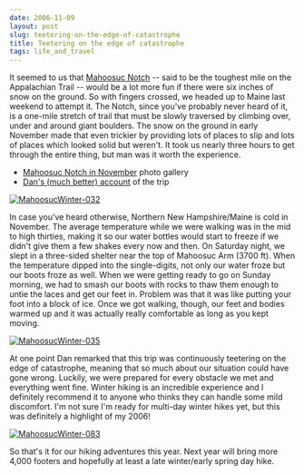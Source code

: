 ```yaml
---
date: 2006-11-09
layout: post
slug: teetering-on-the-edge-of-catastrophe
title: Teetering on the edge of catastrophe
tags: life_and_travel
---
```


It seemed to us that [Mahoosuc Notch](http://en.wikipedia.org/wiki/Mahoosuc_Notch) -- said to be the toughest mile on the Appalachian Trail -- would be a lot more fun if there were six inches of snow on the ground. So with fingers crossed, we headed up to Maine last weekend to attempt it. The Notch, since you've probably never heard of it, is a one-mile stretch of trail that must be slowly traversed by climbing over, under and around giant boulders. The snow on the ground in early November made that even trickier by providing lots of places to slip and lots of places which looked solid but weren't. It took us nearly three hours to get through the entire thing, but man was it worth the experience.

  * [Mahoosuc Notch in November](http://www.flickr.com/photos/geldmacher/sets/72157594559114029/) photo gallery
  * [Dan's (much better) account](http://littlebigmind.com/weblog/index.php/2006/11/09/winter-in-the-notch/) of the trip

[![MahoosucWinter-032](http://farm1.static.flickr.com/161/404123226_cf01f7134e.jpg)](http://www.flickr.com/photos/geldmacher/404123226/)

In case you've heard otherwise, Northern New Hampshire/Maine is cold in November. The average temperature while we were walking was in the mid to high thirties, making it so our water bottles would start to freeze if we didn't give them a few shakes every now and then. On Saturday night, we slept in a three-sided shelter near the top of Mahoosuc Arm (3700 ft). When the temperature dipped into the single-digits, not only our water froze but our boots froze as well. When we were getting ready to go on Sunday morning, we had to smash our boots with rocks to thaw them enough to untie the laces and get our feet in. Problem was that it was like putting your foot into a block of ice. Once we got walking, though, our feet and bodies warmed up and it was actually really comfortable as long as you kept moving.

[![MahoosucWinter-035](http://farm1.static.flickr.com/138/404123871_bac842ecc1.jpg)](http://www.flickr.com/photos/geldmacher/404123871/)

At one point Dan remarked that this trip was continuously teetering on the edge of catastrophe, meaning that so much about our situation could have gone wrong. Luckily, we were prepared for every obstacle we met and everything went fine. Winter hiking is an incredible experience and I definitely recommend it to anyone who thinks they can handle some mild discomfort. I'm not sure I'm ready for multi-day winter hikes yet, but this was definitely a highlight of my 2006!

[![MahoosucWinter-083](http://farm1.static.flickr.com/134/404133109_c849562eee.jpg)](http://www.flickr.com/photos/geldmacher/404133109/)

So that's it for our hiking adventures this year. Next year will bring more 4,000 footers and hopefully at least a late winter/early spring day hike.
